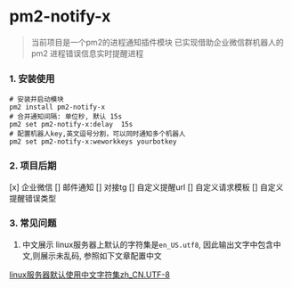 # pm2-notify-x

> 当前项目是一个pm2的进程通知插件模块
> 已实现借助企业微信群机器人的 pm2 进程错误信息实时提醒进程

### 1. 安装使用
```
# 安装并启动模块
pm2 install pm2-notify-x
# 合并通知间隔: 单位秒, 默认 15s
pm2 set pm2-notify-x:delay  15s
# 配置机器人key,英文逗号分割，可以同时通知多个机器人
pm2 set pm2-notify-x:weworkkeys yourbotkey
```

### 2. 项目后期

[x] 企业微信
[] 邮件通知
[] 对接tg
[] 自定义提醒url
[] 自定义请求模板
[] 自定义提醒错误类型

### 3. 常见问题

1. 中文展示
linux服务器上默认的字符集是`en_US.utf8`, 因此输出文字中包含中文,则展示未乱码, 参照如下文章配置中文

[linux服务器默认使用中文字符集zh_CN.UTF-8](https://www.cnblogs.com/xuanbjut/p/11578154.html)